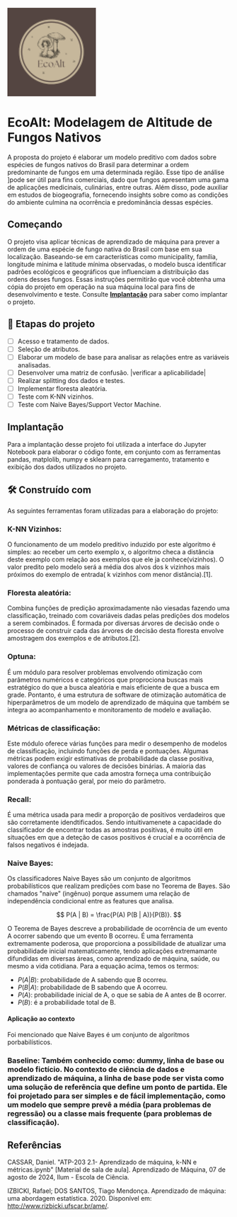 <p align="center">
  
![Logo](imagens/park.png)

</p>

# EcoAlt: Modelagem de Altitude de Fungos Nativos

A proposta do projeto é elaborar um modelo preditivo com dados sobre espécies de fungos nativos do Brasil para determinar a ordem predominante de fungos em uma determinada região. Esse tipo de análise ]pode ser útil para fins comerciais, dado que fungos apresentam uma gama de aplicações medicinais, culinárias, entre outras. Além disso, pode auxiliar em estudos de biogeografia, fornecendo insights sobre como as condições do ambiente culmina na ocorrência e predominância dessas espécies.

## Começando

O projeto visa aplicar técnicas de aprendizado de máquina para prever a ordem de uma espécie de fungo nativa do Brasil com base em sua localização. Baseando-se em características como municipality, família, longitude mínima e latitude mínima observadas, o modelo busca identificar padrões ecológicos e geográficos que influenciam a distribuição das ordens desses fungos.
Essas instruções permitirão que você obtenha uma cópia do projeto em operação na sua máquina local para fins de desenvolvimento e teste.
Consulte **[Implantação](#-implanta%C3%A7%C3%A3o)** para saber como implantar o projeto. 

## 🔨 Etapas do projeto

- [ ] Acesso e tratamento de dados.
- [ ] Seleção de atributos.
- [ ] Elaborar um modelo de base para analisar as relações entre as variáveis analisadas.
- [ ] Desenvolver uma matriz de confusão. |verificar a aplicabilidade|
- [ ] Realizar splitting dos dados e testes.
- [ ] Implementar floresta aleatória.
- [ ] Teste com K-NN vizinhos.
- [ ] Teste com Naive Bayes/Support Vector Machine.
      
##  Implantação

Para a implantação desse projeto foi utilizada a interface do Jupyter Notebook para elaborar o código fonte, em conjunto com as ferramentas pandas, matplolib, numpy e sklearn para carregamento, tratamento e exibição dos dados utilizados no projeto. 

## 🛠️ Construído com

As seguintes ferramentas foram utilizadas para a elaboração do projeto:

### K-NN Vizinhos: 
O funcionamento de um modelo preditivo induzido por este algoritmo é simples: ao receber um certo exemplo x, o algoritmo checa a distância deste exemplo  com relação aos exemplos que ele ja conhece(vizinhos). O valor predito pelo modelo será a média dos alvos dos k vizinhos mais próximos do exemplo de entrada( k vizinhos com menor distância).[1].

### Floresta aleatória: 
Combina funções de predição aproximadamente não viesadas fazendo uma classificação, treinado com covariáveis dadas pelas predições dos modelos a serem combinados. É formada por diversas árvores de decisão onde o processo de construir cada das árvores de decisão desta floresta envolve amostragem dos exemplos e de atributos.[2].

### Optuna:
É um módulo para resolver problemas envolvendo otimização com parâmetros numéricos e categóricos que proprociona buscas mais estratégico do que a busca aleatória e mais eficiente de que a busca em grade. Pontanto, é uma estrutura de software de otimização automática de hiperparâmetros de um modelo de aprendizado de máquina que também se integra ao  acompanhamento e monitoramento de modelo e avaliação.

### Métricas de classificação:
Este módulo oferece várias funções  para medir o desempenho de modelos de classificação, incluindo funções de perda e pontuações. Algumas métricas podem exigir estimativas de probabilidade da classe positiva, valores de confiança ou valores de decisões binárias. A maioria das implementações permite que cada amostra forneça uma contribuição ponderada à pontuação geral, por meio do parâmetro.

### Recall:
É uma métrica usada para medir a proporção de positivos verdadeiros que são corretamente idendtificados. Sendo intuitivamenete a capacidade do classificador de encontrar todas as amostras positivas, é muito útil em situações em que a deteção de casos positivos é crucial e a ocorrência de falsos negativos é indejada.

### Naive Bayes:
Os classificadores Naive Bayes são um conjunto de algoritmos probabilísticos que realizam predições com base no Teorema de Bayes. São chamados "naive" (ingênuo) porque assumem uma relação de independência condicional entre as features que analisa.

$$
P(A | B) = \frac{P(A) P(B | A)}{P(B)}.
$$

O Teorema de Bayes descreve a probabilidade de ocorrência de um evento A ocorrer sabendo que um evento B ocorreu. É uma ferramenta extremamente poderosa, que proporciona a possibilidade de atualizar uma probabilidade inicial matematicamente, tendo aplicações extremamante difundidas em diversas áreas, como aprendizado de máquina, saúde, ou mesmo a vida cotidiana. Para a equação acima, temos os termos:

* $P(A|B):$ probabilidade de A sabendo que B ocorreu.
* $P(B|A):$ probabilidade de B sabendo que A ocorreu.
* $P(A):$ probabilidade inicial de A, o que se sabia de A antes de B ocorrer.
* $P(B):$ é a probabilidade total de B.

#### Aplicação ao contexto

Foi mencionado que Naive Bayes é um conjunto de algoritmos porbabilísticos.

### Baseline: Também conhecido como: dummy, linha de base ou modelo fictício. No contexto de ciência de dados e aprendizado de máquina, a linha de base pode ser vista como uma solução de referência que define um ponto de partida. Ele foi projetado para ser simples e de fácil implementação, como um modelo que sempre prevê a média (para problemas de regressão) ou a classe mais frequente (para problemas de classificação). 

## Referências
CASSAR, Daniel. "ATP-203 2.1- Aprendizado de máquina, k-NN e métricas.ipynb" [Material de sala de aula]. Aprendizado de Máquina, 07 de agosto de 2024, Ilum - Escola de Ciência.

IZBICKI, Rafael; DOS SANTOS, Tiago Mendonça. Aprendizado de máquina: uma abordagem estatística. 2020. Disponível em: http://www.rizbicki.ufscar.br/ame/.
